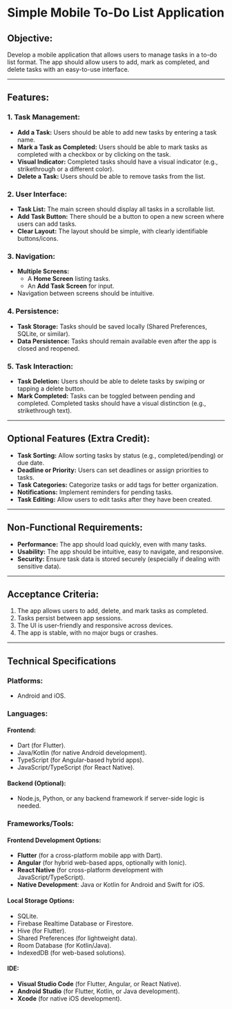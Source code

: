 # Simple Mobile To-Do List Application

## Objective:
Develop a mobile application that allows users to manage tasks in a to-do list format. The app should allow users to add, mark as completed, and delete tasks with an easy-to-use interface.

---

## Features:

### 1. Task Management:
- **Add a Task:** Users should be able to add new tasks by entering a task name.
- **Mark a Task as Completed:** Users should be able to mark tasks as completed with a checkbox or by clicking on the task.
- **Visual Indicator:** Completed tasks should have a visual indicator (e.g., strikethrough or a different color).
- **Delete a Task:** Users should be able to remove tasks from the list.

### 2. User Interface:
- **Task List:** The main screen should display all tasks in a scrollable list.
- **Add Task Button:** There should be a button to open a new screen where users can add tasks.
- **Clear Layout:** The layout should be simple, with clearly identifiable buttons/icons.

### 3. Navigation:
- **Multiple Screens:**
  - A **Home Screen** listing tasks.
  - An **Add Task Screen** for input.
- Navigation between screens should be intuitive.

### 4. Persistence:
- **Task Storage:** Tasks should be saved locally (Shared Preferences, SQLite, or similar).
- **Data Persistence:** Tasks should remain available even after the app is closed and reopened.

### 5. Task Interaction:
- **Task Deletion:** Users should be able to delete tasks by swiping or tapping a delete button.
- **Mark Completed:** Tasks can be toggled between pending and completed. Completed tasks should have a visual distinction (e.g., strikethrough text).

---

## Optional Features (Extra Credit):
- **Task Sorting:** Allow sorting tasks by status (e.g., completed/pending) or due date.
- **Deadline or Priority:** Users can set deadlines or assign priorities to tasks.
- **Task Categories:** Categorize tasks or add tags for better organization.
- **Notifications:** Implement reminders for pending tasks.
- **Task Editing:** Allow users to edit tasks after they have been created.

---

## Non-Functional Requirements:
- **Performance:** The app should load quickly, even with many tasks.
- **Usability:** The app should be intuitive, easy to navigate, and responsive.
- **Security:** Ensure task data is stored securely (especially if dealing with sensitive data).

---

## Acceptance Criteria:
1. The app allows users to add, delete, and mark tasks as completed.
2. Tasks persist between app sessions.
3. The UI is user-friendly and responsive across devices.
4. The app is stable, with no major bugs or crashes.

---

## Technical Specifications

### Platforms:
- Android and iOS.

### Languages:

#### Frontend:
- Dart (for Flutter).
- Java/Kotlin (for native Android development).
- TypeScript (for Angular-based hybrid apps).
- JavaScript/TypeScript (for React Native).

#### Backend (Optional):
- Node.js, Python, or any backend framework if server-side logic is needed.

### Frameworks/Tools:

#### Frontend Development Options:
- **Flutter** (for a cross-platform mobile app with Dart).
- **Angular** (for hybrid web-based apps, optionally with Ionic).
- **React Native** (for cross-platform development with JavaScript/TypeScript).
- **Native Development**: Java or Kotlin for Android and Swift for iOS.

#### Local Storage Options:
- SQLite.
- Firebase Realtime Database or Firestore.
- Hive (for Flutter).
- Shared Preferences (for lightweight data).
- Room Database (for Kotlin/Java).
- IndexedDB (for web-based solutions).

#### IDE:
- **Visual Studio Code** (for Flutter, Angular, or React Native).
- **Android Studio** (for Flutter, Kotlin, or Java development).
- **Xcode** (for native iOS development).
